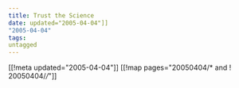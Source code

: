 ```yaml
---
title: Trust the Science
date: updated="2005-04-04"]]
"2005-04-04"
tags:
untagged
---
```

[[!meta updated="2005-04-04"]]
[[!map pages="20050404/* and ! 20050404/*/*"]]
